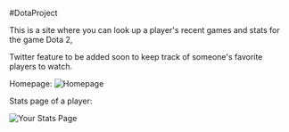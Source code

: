 #DotaProject

This is a site where you can look up a player's recent games and stats for the game Dota 2,

Twitter feature to be added soon to keep track of someone's favorite players to watch.

Homepage: 
![Homepage](http://puu.sh/DNCtR/2f3061ef6b.png)


Stats page of a player:

![Your Stats Page](http://puu.sh/DNCuI/688c22ae15.png)



